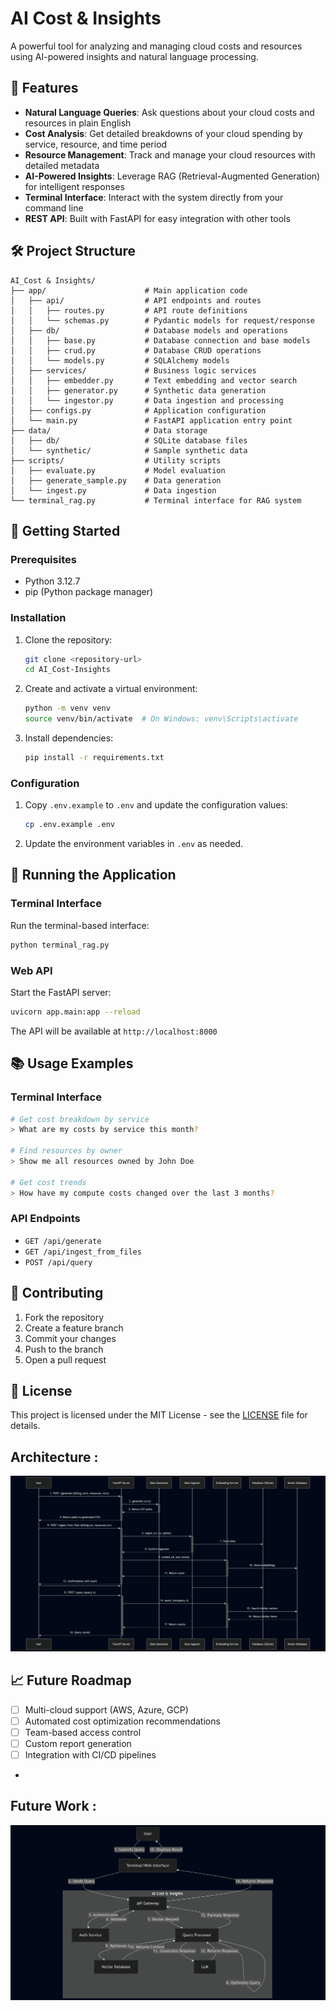# AI Cost & Insights

A powerful tool for analyzing and managing cloud costs and resources using AI-powered insights and natural language processing.

## 🚀 Features

- **Natural Language Queries**: Ask questions about your cloud costs and resources in plain English
- **Cost Analysis**: Get detailed breakdowns of your cloud spending by service, resource, and time period
- **Resource Management**: Track and manage your cloud resources with detailed metadata
- **AI-Powered Insights**: Leverage RAG (Retrieval-Augmented Generation) for intelligent responses
- **Terminal Interface**: Interact with the system directly from your command line
- **REST API**: Built with FastAPI for easy integration with other tools

## 🛠️ Project Structure

```
AI_Cost & Insights/
├── app/                      # Main application code
│   ├── api/                  # API endpoints and routes
│   │   ├── routes.py         # API route definitions
│   │   └── schemas.py        # Pydantic models for request/response
│   ├── db/                   # Database models and operations
│   │   ├── base.py           # Database connection and base models
│   │   ├── crud.py           # Database CRUD operations
│   │   └── models.py         # SQLAlchemy models
│   ├── services/             # Business logic services
│   │   ├── embedder.py       # Text embedding and vector search
│   │   ├── generator.py      # Synthetic data generation
│   │   └── ingestor.py       # Data ingestion and processing
│   ├── configs.py            # Application configuration
│   └── main.py               # FastAPI application entry point
├── data/                     # Data storage
│   ├── db/                   # SQLite database files
│   └── synthetic/            # Sample synthetic data
├── scripts/                  # Utility scripts
│   ├── evaluate.py           # Model evaluation
│   ├── generate_sample.py    # Data generation
│   └── ingest.py             # Data ingestion
└── terminal_rag.py           # Terminal interface for RAG system
```

## 🚀 Getting Started

### Prerequisites

- Python 3.12.7
- pip (Python package manager)

### Installation

1. Clone the repository:
   ```bash
   git clone <repository-url>
   cd AI_Cost-Insights
   ```

2. Create and activate a virtual environment:
   ```bash
   python -m venv venv
   source venv/bin/activate  # On Windows: venv\Scripts\activate
   ```

3. Install dependencies:
   ```bash
   pip install -r requirements.txt
   ```

### Configuration

1. Copy `.env.example` to `.env` and update the configuration values:
   ```bash
   cp .env.example .env
   ```

2. Update the environment variables in `.env` as needed.

## 🏃 Running the Application

### Terminal Interface

Run the terminal-based interface:
```bash
python terminal_rag.py
```

### Web API

Start the FastAPI server:
```bash
uvicorn app.main:app --reload
```

The API will be available at `http://localhost:8000`

## 📚 Usage Examples

### Terminal Interface

```bash
# Get cost breakdown by service
> What are my costs by service this month?

# Find resources by owner
> Show me all resources owned by John Doe

# Get cost trends
> How have my compute costs changed over the last 3 months?
```

### API Endpoints

- `GET /api/generate` 
- `GET /api/ingest_from_files` 
- `POST /api/query`

## 🤝 Contributing

1. Fork the repository
2. Create a feature branch
3. Commit your changes
4. Push to the branch
5. Open a pull request

## 📄 License

This project is licensed under the MIT License - see the [LICENSE](LICENSE) file for details.


## Architecture :


![img_1.png](img_1.png)





## 📈 Future Roadmap

- [ ] Multi-cloud support (AWS, Azure, GCP)
- [ ] Automated cost optimization recommendations
- [ ] Team-based access control
- [ ] Custom report generation
- [ ] Integration with CI/CD pipelines
- 
## Future Work :


![img_2.png](img_2.png)